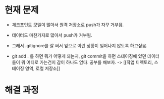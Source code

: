 # 현재 문제 
- 체크포인트 모델이 많아서 원격 저장소로 push가 자꾸 거부됨.
- 데이터도 마찬가지로 많아서 push가 거부됨.
- 그래서 .gitignore를 잘 써서 앞으로 이런 상황이 일어나지 않도록 하고싶음.

- git add . 를 하면 뭐가 어떻게 되는지, git commit을 하면 스테이징에 있던 데이터들이 뭐 어디로 가는건지 감이 하나도 없다. 공부를 해보자. -> [[작업 디렉토리, 스테이징 영역, 로컬 저장소]]

# 해결 과정
